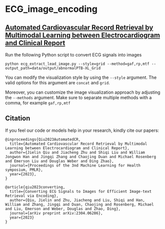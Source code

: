 # ECG_image_encoding

## [Automated Cardiovascular Record Retrieval by Multimodal Learning between Electrocardiogram and Clinical Report](https://arxiv.org/abs/2304.06286)

Run the following Python script to convert ECG signals into images

```python ecg_extract_lead_image.py --style=grid --method=gaf,rp,mtf --output_path=data/output/abnormalPTB-XL_Grid```

You can modify the visualization style by using the ```--style``` argument. The valid options for this argument are ```concat``` and ```grid```.

Moreover, you can customize the image visualization approach by adjusting the ```--methods``` argument. Make sure to separate multiple methods with a comma, for example ```gaf,rp,mtf```

## Citation

If you feel our code or models help in your research, kindly cite our papers:

```
@inproceedings{Qiu2023AutomatedCR,
  title={Automated Cardiovascular Record Retrieval by Multimodal Learning between Electrocardiogram and Clinical Report},
  author={Jielin Qiu and Jiacheng Zhu and Shiqi Liu and William Jongwon Han and Jingqi Zhang and Chaojing Duan and Michael Rosenberg and Emerson Liu and Douglas Weber and Ding Zhao},
  journal={Proceedings of the 3nd Machine Learning for Health symposium, PMLR},
  year={2023},
}

@article{qiu2023converting,
  title={Converting ECG Signals to Images for Efficient Image-text Retrieval via Encoding},
  author={Qiu, Jielin and Zhu, Jiacheng and Liu, Shiqi and Han, William and Zhang, Jingqi and Duan, Chaojing and Rosenberg, Michael and Liu, Emerson and Weber, Douglas and Zhao, Ding},
  journal={arXiv preprint arXiv:2304.06286},
  year={2023}
}

```
